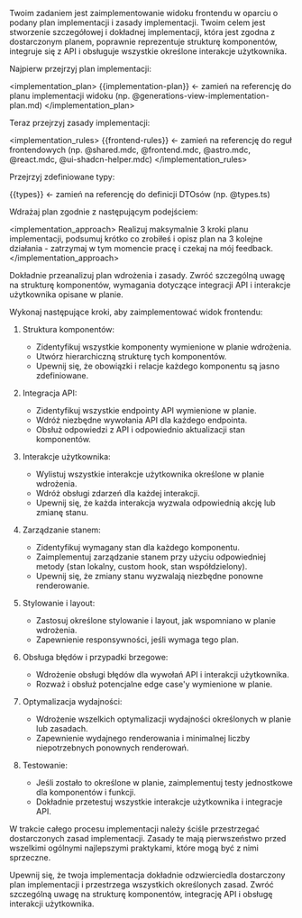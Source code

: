 Twoim zadaniem jest zaimplementowanie widoku frontendu w oparciu o podany plan implementacji i zasady implementacji. Twoim celem jest stworzenie szczegółowej i dokładnej implementacji, która jest zgodna z dostarczonym planem, poprawnie reprezentuje strukturę komponentów, integruje się z API i obsługuje wszystkie określone interakcje użytkownika.

Najpierw przejrzyj plan implementacji:

<implementation_plan>
{{implementation-plan}} <- zamień na referencję do planu implementacji widoku (np. @generations-view-implementation-plan.md)
</implementation_plan>

Teraz przejrzyj zasady implementacji:

<implementation_rules>
{{frontend-rules}}  <- zamień na referencję do reguł frontendowych (np. @shared.mdc, @frontend.mdc, @astro.mdc, @react.mdc, @ui-shadcn-helper.mdc)
</implementation_rules>

Przejrzyj zdefiniowane typy:

<types>
{{types}} <- zamień na referencję do definicji DTOsów (np. @types.ts)
</types>

Wdrażaj plan zgodnie z następującym podejściem:

<implementation_approach>
Realizuj maksymalnie 3 kroki planu implementacji, podsumuj krótko co zrobiłeś i opisz plan na 3 kolejne działania - zatrzymaj w tym momencie pracę i czekaj na mój feedback.
</implementation_approach>

Dokładnie przeanalizuj plan wdrożenia i zasady. Zwróć szczególną uwagę na strukturę komponentów, wymagania dotyczące integracji API i interakcje użytkownika opisane w planie.

Wykonaj następujące kroki, aby zaimplementować widok frontendu:

1. Struktura komponentów:
    - Zidentyfikuj wszystkie komponenty wymienione w planie wdrożenia.
    - Utwórz hierarchiczną strukturę tych komponentów.
    - Upewnij się, że obowiązki i relacje każdego komponentu są jasno zdefiniowane.

2. Integracja API:
    - Zidentyfikuj wszystkie endpointy API wymienione w planie.
    - Wdróż niezbędne wywołania API dla każdego endpointa.
    - Obsłuż odpowiedzi z API i odpowiednio aktualizacji stan komponentów.

3. Interakcje użytkownika:
    - Wylistuj wszystkie interakcje użytkownika określone w planie wdrożenia.
    - Wdróż obsługi zdarzeń dla każdej interakcji.
    - Upewnij się, że każda interakcja wyzwala odpowiednią akcję lub zmianę stanu.

4. Zarządzanie stanem:
    - Zidentyfikuj wymagany stan dla każdego komponentu.
    - Zaimplementuj zarządzanie stanem przy użyciu odpowiedniej metody (stan lokalny, custom hook, stan współdzielony).
    - Upewnij się, że zmiany stanu wyzwalają niezbędne ponowne renderowanie.

5. Stylowanie i layout:
    - Zastosuj określone stylowanie i layout, jak wspomniano w planie wdrożenia.
    - Zapewnienie responsywności, jeśli wymaga tego plan.

6. Obsługa błędów i przypadki brzegowe:
    - Wdrożenie obsługi błędów dla wywołań API i interakcji użytkownika.
    - Rozważ i obsłuż potencjalne edge case'y wymienione w planie.

7. Optymalizacja wydajności:
    - Wdrożenie wszelkich optymalizacji wydajności określonych w planie lub zasadach.
    - Zapewnienie wydajnego renderowania i minimalnej liczby niepotrzebnych ponownych renderowań.

8. Testowanie:
    - Jeśli zostało to określone w planie, zaimplementuj testy jednostkowe dla komponentów i funkcji.
    - Dokładnie przetestuj wszystkie interakcje użytkownika i integracje API.

W trakcie całego procesu implementacji należy ściśle przestrzegać dostarczonych zasad implementacji. Zasady te mają pierwszeństwo przed wszelkimi ogólnymi najlepszymi praktykami, które mogą być z nimi sprzeczne.

Upewnij się, że twoja implementacja dokładnie odzwierciedla dostarczony plan implementacji i przestrzega wszystkich określonych zasad. Zwróć szczególną uwagę na strukturę komponentów, integrację API i obsługę interakcji użytkownika.